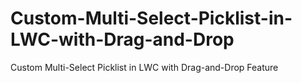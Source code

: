 # Custom-Multi-Select-Picklist-in-LWC-with-Drag-and-Drop
Custom Multi-Select Picklist in LWC with Drag-and-Drop Feature
